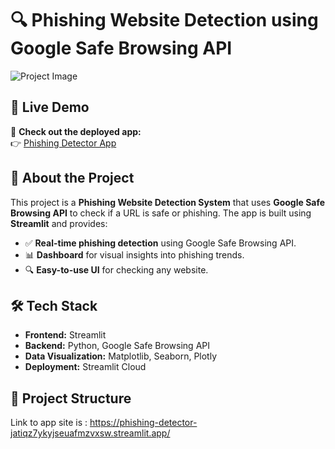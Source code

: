 # 🔍 Phishing Website Detection using Google Safe Browsing API

![Project Image](https://source.unsplash.com/1600x900/?cybersecurity,hacking)

## 🚀 Live Demo
🔗 **Check out the deployed app:**  
👉 [Phishing Detector App](https://phishing-detector-jatiqz7ykyjseuafmzvxsw.streamlit.app/)

## 📌 About the Project
This project is a **Phishing Website Detection System** that uses **Google Safe Browsing API** to check if a URL is safe or phishing. The app is built using **Streamlit** and provides:
- ✅ **Real-time phishing detection** using Google Safe Browsing API.
- 📊 **Dashboard** for visual insights into phishing trends.
- 🔍 **Easy-to-use UI** for checking any website.

## 🛠️ Tech Stack
- **Frontend:** Streamlit
- **Backend:** Python, Google Safe Browsing API
- **Data Visualization:** Matplotlib, Seaborn, Plotly
- **Deployment:** Streamlit Cloud

## 📂 Project Structure


Link to app site is : https://phishing-detector-jatiqz7ykyjseuafmzvxsw.streamlit.app/
